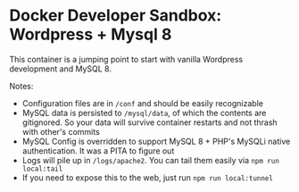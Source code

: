 # Docker Developer Sandbox: Wordpress + Mysql 8

This container is a jumping point to start with vanilla Wordpress development and MySQL 8. 

Notes:
 - Configuration files are in `/conf` and should be easily recognizable 
 - MySQL data is persisted to `/mysql/data`, of which the contents are gitignored. So your data will survive container restarts 
 and not thrash with other's commits
 - MySQL Config is overridden to support MySQL 8 + PHP's MySQLi native authentication. It was a PITA to figure out
 - Logs will pile up in `/logs/apache2`. You can tail them easily via `npm run local:tail` 
 - If you need to expose this to the web, just run `npm run local:tunnel`